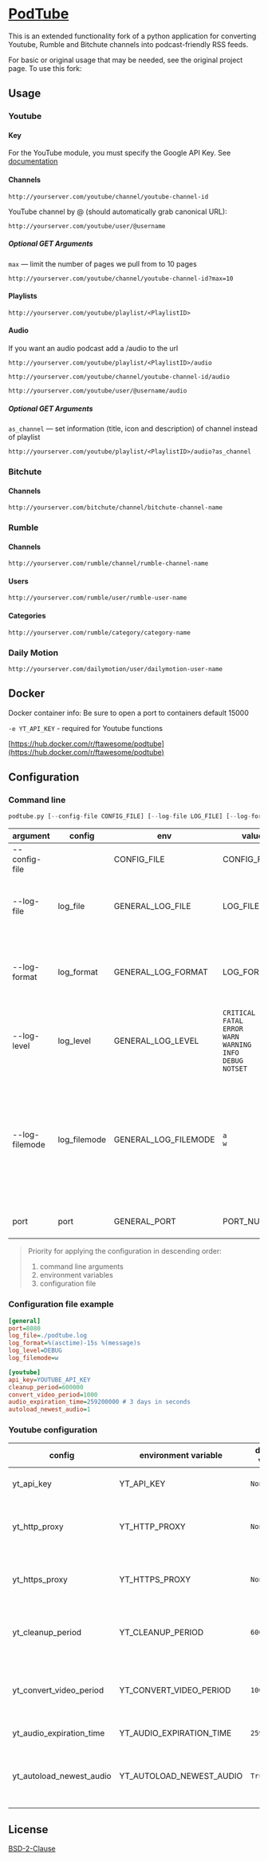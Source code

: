 # [PodTube](https://github.com/aquacash5/PodTube)

This is an extended functionality fork of a python application for converting Youtube, Rumble and Bitchute channels into podcast-friendly RSS feeds.

For basic or original usage that may be needed, see the original project page. To use this fork:

## Usage

### Youtube

#### Key

For the YouTube module, you must specify the Google API Key. See [documentation][google_api_key_doc]

#### Channels

```
http://yourserver.com/youtube/channel/youtube-channel-id
```

YouTube channel by @<username> (should automatically grab canonical URL):

```
http://yourserver.com/youtube/user/@username
```

##### Optional GET Arguments

`max` — limit the number of pages we pull from to 10 pages
```
http://yourserver.com/youtube/channel/youtube-channel-id?max=10
```

#### Playlists

```
http://yourserver.com/youtube/playlist/<PlaylistID>
```

#### Audio

If you want an audio podcast add a /audio to the url

```
http://yourserver.com/youtube/playlist/<PlaylistID>/audio

http://yourserver.com/youtube/channel/youtube-channel-id/audio

http://yourserver.com/youtube/user/@username/audio

```

##### Optional GET Arguments

`as_channel` — set information (title, icon and description) of channel instead of playlist

```
http://yourserver.com/youtube/playlist/<PlaylistID>/audio?as_channel
```

### Bitchute

#### Channels

```
http://yourserver.com/bitchute/channel/bitchute-channel-name
```

### Rumble

#### Channels

```
http://yourserver.com/rumble/channel/rumble-channel-name
```

#### Users

```
http://yourserver.com/rumble/user/rumble-user-name
```

#### Categories

```
http://yourserver.com/rumble/category/category-name
```

### Daily Motion

```
http://yourserver.com/dailymotion/user/dailymotion-user-name
```

## Docker
Docker container info:
Be sure to open a port to containers default 15000


`-e YT_API_KEY`  -  required for Youtube functions

[https://hub.docker.com/r/ftawesome/podtube](https://hub.docker.com/r/ftawesome/podtube)

## Configuration

### Command line

```rs
podtube.py [--config-file CONFIG_FILE] [--log-file LOG_FILE] [--log-format LOG_FORMAT] [--log-level {CRITICAL,FATAL,ERROR,WARN,WARNING,INFO,DEBUG,NOTSET}] [--log-filemode {a,w}] [port]
```

| argument | config | env | value | default | description |
| --- | --- | --- | --- | --- | --- |
| --config-file |  | CONFIG_FILE | CONFIG_FILE | `None` | Path to config file |
| --log-file | log_file | GENERAL_LOG_FILE | LOG_FILE | `/dev/stdout` | Path to log file or `/dev/stdout` for standard output |
| --log-format | log_format | GENERAL_LOG_FORMAT | LOG_FORMAT | `%(asctime)-15s [%(levelname)s] %(message)s` | Logging format using syntax for python `logging` module |
| --log-level | log_level | GENERAL_LOG_LEVEL | `CRITICAL`<br>`FATAL`<br>`ERROR`<br>`WARN`<br>`WARNING`<br>`INFO`<br>`DEBUG`<br>`NOTSET` | `INFO` | Logging level using for python `logging` module |
| --log-filemode | log_filemode | GENERAL_LOG_FILEMODE | `a`<br>`w` | `a` | Logging file mode using for python `logging` module<br>`a` - appending to the end of file if it exists<br>`w` - truncating the file first |
| port | port | GENERAL_PORT |  PORT_NUMBER | `15000` | Port Number to listen on |


> Priority for applying the configuration in descending order:
> 1. command line arguments
> 2. environment variables
> 3. configuration file

### Configuration file example

```ini
[general]
port=8080
log_file=./podtube.log
log_format=%(asctime)-15s %(message)s
log_level=DEBUG
log_filemode=w

[youtube]
api_key=YOUTUBE_API_KEY
cleanup_period=600000
convert_video_period=1000
audio_expiration_time=259200000 # 3 days in seconds
autoload_newest_audio=1
```

### Youtube configuration

| config                   | environment variable     | default value | type   | description                                                                       |
| ---------------------    | ------------------------ | ------------- | ------ | --------------------------------------------------------------------------------- |
| yt_api_key               | YT_API_KEY               | `None`        | string | A Google API Key. See [documentation][google_api_key_doc]                         |
| yt_http_proxy            | YT_HTTP_PROXY            | `None`        | string | An address for proxy (`http`, `https`, `socks5`) for `http` requests              |
| yt_https_proxy           | YT_HTTPS_PROXY           | `None`        | string | An address for proxy (`http`, `https`, `socks5`) for `https` requests             |
| yt_cleanup_period        | YT_CLEANUP_PERIOD        | `600000`      | int    | Periodicity of the call to the cache clearing function. In milliseconds           |
| yt_convert_video_period  | YT_CONVERT_VIDEO_PERIOD  | `1000`        | int    | Periodicity of calling the function of converting video to audio. In milliseconds |
| yt_audio_expiration_time | YT_AUDIO_EXPIRATION_TIME | `259200000`   | int    | Expiration time of stored files                                                   |
| yt_autoload_newest_audio | YT_AUTOLOAD_NEWEST_AUDIO | `True`        | bool   | Whether to automatically download the newest audio when updating the rss feed     |

## License
[BSD-2-Clause](./LICENSE)

[google_api_key_doc]: https://developers.google.com/youtube/registering_an_application